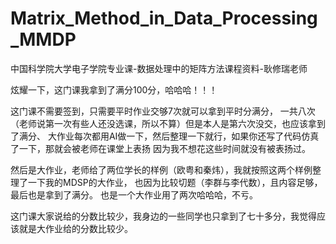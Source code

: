 # Matrix_Method_in_Data_Processing_MMDP
中国科学院大学电子学院专业课-数据处理中的矩阵方法课程资料-耿修瑞老师

炫耀一下，这门课我拿到了满分100分，哈哈哈！！！

这门课不需要签到，只需要平时作业交够7次就可以拿到平时分满分，
一共八次（老师说第一次有些人还没选课，所以不算）但是本人是第六次没交，也应该拿到了满分、
大作业每次都用AI做一下，然后整理一下就行，如果你还写了代码仿真了一下，那就会被老师在课堂上表扬
因为我不想花这些时间就没有被表扬过。

然后是大作业，老师给了两位学长的样例（欧粤和秦炜），我就按照这两个样例整理了一下我的MDSP的大作业，
也因为比较切题（李群与李代数），且内容足够，最后也是拿到了满分。
也是一个大作业用了两次哈哈哈，不亏。

这门课大家说给的分数比较少，我身边的一些同学也只拿到了七十多分，我觉得应该就是大作业给的分数比较少。
